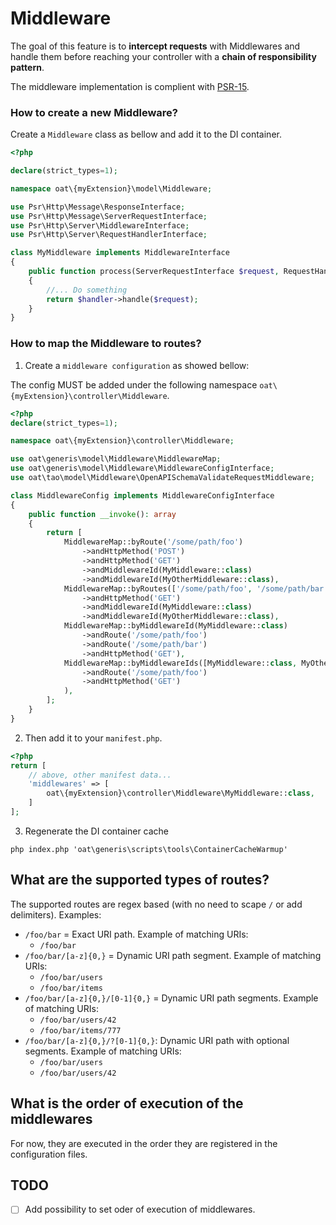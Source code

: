 # Middleware

The goal of this feature is to **intercept requests** with Middlewares and 
handle them before reaching your controller with a **chain of responsibility pattern**.

The middleware implementation is complient with [PSR-15](https://www.php-fig.org/psr/psr-15/).

### How to create a new Middleware?

Create a `Middleware` class as bellow and add it to the DI container.

```php
<?php

declare(strict_types=1);

namespace oat\{myExtension}\model\Middleware;

use Psr\Http\Message\ResponseInterface;
use Psr\Http\Message\ServerRequestInterface;
use Psr\Http\Server\MiddlewareInterface;
use Psr\Http\Server\RequestHandlerInterface;

class MyMiddleware implements MiddlewareInterface
{
    public function process(ServerRequestInterface $request, RequestHandlerInterface $handler): ResponseInterface
    {
        //... Do something
        return $handler->handle($request);
    }
}
```

### How to map the Middleware to routes?

1) Create a `middleware configuration` as showed bellow:

The config MUST be added under the following namespace `oat\{myExtension}\controller\Middleware`.

```php
<?php
declare(strict_types=1);

namespace oat\{myExtension}\controller\Middleware;

use oat\generis\model\Middleware\MiddlewareMap;
use oat\generis\model\Middleware\MiddlewareConfigInterface;
use oat\tao\model\Middleware\OpenAPISchemaValidateRequestMiddleware;

class MiddlewareConfig implements MiddlewareConfigInterface
{
    public function __invoke(): array
    {
        return [
            MiddlewareMap::byRoute('/some/path/foo')
                ->andHttpMethod('POST')
                ->andHttpMethod('GET')
                ->andMiddlewareId(MyMiddleware::class)
                ->andMiddlewareId(MyOtherMiddleware::class),
            MiddlewareMap::byRoutes(['/some/path/foo', '/some/path/bar'])
                ->andHttpMethod('GET')
                ->andMiddlewareId(MyMiddleware::class)
                ->andMiddlewareId(MyOtherMiddleware::class),
            MiddlewareMap::byMiddlewareId(MyMiddleware::class)
                ->andRoute('/some/path/foo')
                ->andRoute('/some/path/bar')
                ->andHttpMethod('GET'),
            MiddlewareMap::byMiddlewareIds([MyMiddleware::class, MyOtherMiddleware::class])
                ->andRoute('/some/path/foo')
                ->andHttpMethod('GET')
            ),
        ];
    }
}
```

2) Then add it to your `manifest.php`.

```php
<?php
return [
    // above, other manifest data...
    'middlewares' => [
        oat\{myExtension}\controller\Middleware\MyMiddleware::class,
    ]
];
```

3) Regenerate the DI container cache

```injectablephp
php index.php 'oat\generis\scripts\tools\ContainerCacheWarmup'
```

## What are the supported types of routes?

The supported routes are regex based (with no need to scape `/` or add delimiters). Examples:

- `/foo/bar` = Exact URI path. Example of matching URIs:
  - `/foo/bar` 
- `/foo/bar/[a-z]{0,}` = Dynamic URI path segment. Example of matching URIs:
  - `/foo/bar/users`
  - `/foo/bar/items`
- `/foo/bar/[a-z]{0,}/[0-1]{0,}` = Dynamic URI path segments. Example of matching URIs:
  - `/foo/bar/users/42`
  - `/foo/bar/items/777`
- `/foo/bar/[a-z]{0,}/?[0-1]{0,}`: Dynamic URI path with optional segments. Example of matching URIs:
  - `/foo/bar/users`
  - `/foo/bar/users/42`

## What is the order of execution of the middlewares

For now, they are executed in the order they are registered in the configuration files.

## TODO

- [ ] Add possibility to set oder of execution of middlewares.